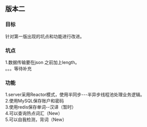 ## 版本二

### 目标
针对第一版出现的坑点和功能进行改进。  

### 坑点
1.数据传输要在json 之前加上length。  
。。。等待补充  

### 功能
1.server采用Reactor模式，使用半同步---半异步线程池处理业务逻辑。  
2.使用MySQL保存账户和密码  
3.使用redis保存单词--汉译（暂时）  
4.可以查询热点词汇（New）  
5.可以自我检测，背词（New）  

